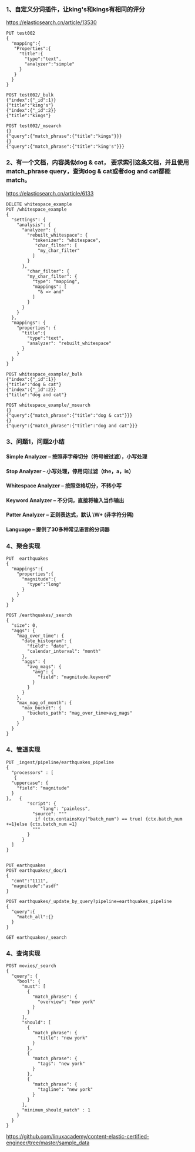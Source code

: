 ### 1、自定义分词插件，让king's和kings有相同的评分
https://elasticsearch.cn/article/13530

```
PUT test002
{
  "mapping":{
   "Properties":{
     "title":{
       "type":"text",
       "analyzer":"simple"
     }
   }   
  }
}

POST test002/_bulk
{"index":{"_id":1}}
{"title":"king's"}
{"index":{"_id":2}}
{"title":"kings"}

POST test002/_msearch
{}
{"query":{"match_phrase":{"title":"kings"}}}
{}
{"query":{"match_phrase":{"title":"king's"}}}
```

### 2、有一个文档，内容类似dog & cat， 要求索引这条文档，并且使用match_phrase query，查询dog & cat或者dog and cat都能match。

https://elasticsearch.cn/article/6133

```
DELETE whitespace_example
PUT /whitespace_example
{
  "settings": {
    "analysis": {
      "analyzer": {
        "rebuilt_whitespace": {
          "tokenizer": "whitespace",
           "char_filter": [
            "my_char_filter"
          ]
        }
      },
        "char_filter": {
        "my_char_filter": {
          "type": "mapping",
          "mappings": [
            "& => and"
          ]
        }
      }
    }
  },
  "mappings": {
    "properties": {
      "title":{
        "type":"text",
        "analyzer": "rebuilt_whitespace"
      }
    }
  }
}

POST whitespace_example/_bulk
{"index":{"_id":1}}
{"title":"dog & cat"}
{"index":{"_id":2}}
{"title":"dog and cat"}

POST whitespace_example/_msearch
{}
{"query":{"match_phrase":{"title":"dog & cat"}}}
{}
{"query":{"match_phrase":{"title":"dog and cat"}}}
```
### 3、问题1，问题2小结
#### Simple Analyzer – 按照非字母切分（符号被过滤），小写处理
#### Stop Analyzer – 小写处理，停用词过滤（the，a，is）
#### Whitespace Analyzer – 按照空格切分，不转小写
#### Keyword Analyzer – 不分词，直接将输入当作输出
#### Patter Analyzer – 正则表达式，默认 \W+ (非字符分隔)
#### Language – 提供了30多种常见语言的分词器


### 4、聚合实现

```
PUT  earthquakes
{
  "mappings":{
    "properties":{
      "magnitude":{
        "type":"long"
      }
    }
  }
}

POST /earthquakes/_search
{
  "size": 0,
  "aggs": {
    "mag_over_time": {
      "date_histogram": {
        "field": "date",
        "calendar_interval": "month"
      },
      "aggs": {
        "avg_mags": {
          "avg": {
            "field": "magnitude.keyword"
          }
        }
      }
    },
    "max_mag_of_month": {
      "max_bucket": {
        "buckets_path": "mag_over_time>avg_mags"
      }
    }
  }
}
```

### 4、管道实现
```
PUT _ingest/pipeline/earthquakes_pipeline
{
  "processors" : [
   {
  "uppercase": {
    "field": "magnitude"
  }
},   {
        "script": {
             "lang": "painless",
          "source": """
           if (ctx.containsKey("batch_num") == true) {ctx.batch_num +=1}else {ctx.batch_num =1}
          """
        }
      }
  ]
}


PUT earthquakes
POST earthquakes/_doc/1
{
  "cont":"1111",
  "magnitude":"asdf"
}

POST earthquakes/_update_by_query?pipeline=earthquakes_pipeline
{
  "query":{
    "match_all":{}
  }
}

GET earthquakes/_search
```

### 4、查询实现
```
POST movies/_search
{
  "query": {
    "bool": {
      "must": [
        {
          "match_phrase": {
            "overview": "new york"
          }
        }
      ],
      "should": [
        {
          "match_phrase": {
            "title": "new york"
          }
        },
        {
          "match_phrase": {
            "tags": "new york"
          }
        },
        {
          "match_phrase": {
            "tagline": "new york"
          }
        }
      ],
      "minimum_should_match" : 1
    }
  }
}
```
https://github.com/linuxacademy/content-elastic-certified-engineer/tree/master/sample_data
